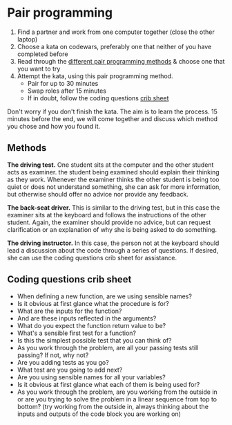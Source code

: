 # Pair programming

1. Find a partner and work from one computer together (close the other laptop)
2. Choose a kata on codewars, preferably one that neither of you have completed before
3. Read through the [different pair programming methods](#methods) & choose one that you want to try
4. Attempt the kata, using this pair programming method.
    + Pair for up to 30 minutes
    + Swap roles after 15 minutes
    + If in doubt, follow the coding questions [crib sheet](#coding-questions-crib-sheet)

Don't worry if you don't finish the kata. The aim is to learn the process. 15 minutes before the end, we will come together and discuss which method you chose and how you found it.

## Methods

**The driving test.** One student sits at the computer and the other student acts as examiner. the student being examined should explain their thinking as they work. Whenever the examiner thinks the other student is being too quiet or does not understand something, she can ask for more information, but otherwise should offer no advice nor provide any feedback.  

**The back-seat driver.** This is similar to the driving test, but in this case the examiner sits at the keyboard and follows the instructions of the other student. Again, the examiner should provide no advice, but can request clarification or an explanation of why she is being asked to do something.  

**The driving instructor.** In this case, the person not at the keyboard should lead a discussion about the code through a series of questions. If desired, she can use the coding questions crib sheet for assistance.

## Coding questions crib sheet  

+ When defining a new function, are we using sensible names?
+ Is it obvious at first glance what the procedure is for?  
+ What are the inputs for the function?
+ And are these inputs reflected in the arguments?  
+ What do you expect the function return value to be?
+ What's a sensible first test for a function?
+ Is this the simplest possible test that you can think of?  
+ As you work through the problem, are all your passing tests still passing? If not, why not?  
+ Are you adding tests as you go?
+ What test are you going to add next?  
+ Are you using sensible names for all your variables?
+ Is it obvious at first glance what each of them is being used for?  
+ As you work through the problem, are you working from the outside in or are you trying to solve the problem in a linear sequence from top to bottom? (try working from the outside in, always thinking about the inputs and outputs of the code block you are working on)
